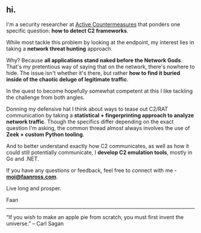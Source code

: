 ## hi.

I'm a security researcher at [Active Countermeasures](https://www.activecountermeasures.com) that ponders one specific question: **how to detect C2 frameworks**.

While most tackle this problem by looking at the endpoint, my interest lies in taking a **network threat hunting** approach.

Why? Because **all applications stand naked before the Network Gods**. That's my pretentious way of saying that on the network, there's nowhere to hide. The issue isn't whether it's there, but rather **how to find it buried inside of the chaotic deluge of legitimate traffic**.

In the quest to become hopefully somewhat competent at this I like tackling the challenge from both angles.

Donning my defensive hat I think about ways to tease out C2/RAT communication by taking a **statistical + fingerprinting approach to analyze network traffic**. Though the specifics differ depending on the exact question I'm asking, the common thread almost always involves the use of **Zeek + custom Python tooling**.

And to better understand exactly how C2 communicates, as well as how it could still potentially communicate, I **develop C2 emulation tools**, mostly in Go and .NET. 

If you have any questions or feedback, feel free to connect with me - **moi@faanross.com**. 

Live long and prosper.

Faan

___

“If you wish to make an apple pie from scratch, you must first invent the universe.” – Carl Sagan
